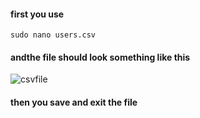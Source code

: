 #### first you use 
```
sudo nano users.csv
```
#### andthe file should look something like this
![csvfile](https://github.com/user-attachments/assets/e70c768a-0001-46d2-a67c-9c0f7b1a31cb)
#### then you save and exit the file
